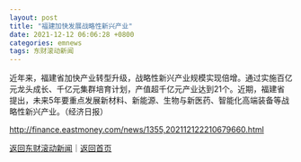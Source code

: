 ```yaml
---
layout: post
title: "福建加快发展战略性新兴产业"
date: 2021-12-12 06:06:28 +0800
categories: emnews
tags: 东财滚动新闻
---
```


近年来，福建省加快产业转型升级，战略性新兴产业规模实现倍增。通过实施百亿元龙头成长、千亿元集群培育计划，产值超千亿元产业达到21个。近期，福建省提出，未来5年要重点发展新材料、新能源、生物与新医药、智能化高端装备等战略性新兴产业。（经济日报）

<http://finance.eastmoney.com/news/1355,202112122210679660.html>

[返回东财滚动新闻](//finews.withounder.com/emnews/)｜[返回首页](//finews.withounder.com/)